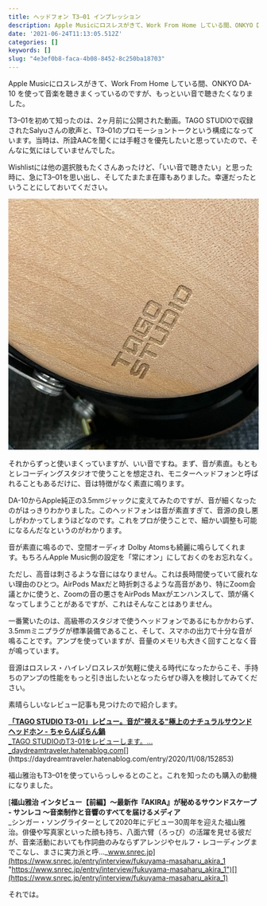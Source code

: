 ```yaml
---
title: ヘッドフォン T3–01 インプレッション
description: Apple Musicにロスレスがきて、Work From Home している間、ONKYO DA-10 を使って音楽を聴きまくっているのですが、もっといい音で聴きたくなりました。
date: '2021-06-24T11:13:05.512Z'
categories: []
keywords: []
slug: "4e3ef0b8-faca-4b08-8452-8c250ba18703"
---
```

Apple Musicにロスレスがきて、Work From Home している間、ONKYO DA-10 を使って音楽を聴きまくっているのですが、もっといい音で聴きたくなりました。

T3–01を初めて知ったのは、2ヶ月前に公開された動画。TAGO STUDIOで収録されたSalyuさんの歌声と、T3–01のプロモーショントークという構成になっています。当時は、所詮AACを聞くには手軽さを優先したいと思っていたので、そんなに気にはしていませんでした。

Wishlistには他の選択肢もたくさんあったけど、「いい音で聴きたい」と思った時に、急にT3–01を思い出し、そしてたまたま在庫もありました。幸運だったということにしておいてください。

![](1__oAIIx2vuW6bA0qMfnUFLQA.jpeg)

それからずっと使いまくっていますが、いい音ですね。まず、音が素直。もともとレコーディングスタジオで使うことを想定され、モニターヘッドフォンと呼ばれることもあるだけに、音は特徴がなく素直に鳴ります。

DA-10からApple純正の3.5mmジャックに変えてみたのですが、音が細くなったのがはっきりわかりました。このヘッドフォンは音が素直すぎて、音源の良し悪しがわかってしまうほどなのです。これをプロが使うことで、細かい調整も可能になるんだなというのがわかります。

音が素直に鳴るので、空間オーディオ Dolby Atomsも綺麗に鳴らしてくれます。もちろんApple Music側の設定を「常にオン」にしておくのをお忘れなく。

ただし、高音は刺さるような音にはなりません。これは長時間使っていて疲れない理由のひとつ。AirPods Maxだと時折刺さるような高音があり、特にZoom会議とかに使うと、Zoomの音の悪さをAirPods Maxがエンハンスして、頭が痛くなってしまうことがあるですが、これはそんなことはありません。

一番驚いたのは、高級帯のスタジオで使うヘッドフォンであるにもかかわらず、3.5mmミニプラグが標準装備であること、そして、スマホの出力で十分な音が鳴ることです。アンプを使っていますが、音量のメモリも大きく回すことなく音が鳴っています。

音源はロスレス・ハイレゾロスレスが気軽に使える時代になったからこそ、手持ちのアンプの性能をもっと引き出したいとなったらぜひ導入を検討してみてください。

素晴らしいなレビュー記事も見つけたので紹介します。

[**「TAGO STUDIO T3-01」レビュー。音が"視える"極上のナチュラルサウンドヘッドホン - ちゃらんぽらん鍋**  
_TAGO STUDIOのT3-01をレビューします。…_daydreamtraveler.hatenablog.com](https://daydreamtraveler.hatenablog.com/entry/2020/11/08/152853 "https://daydreamtraveler.hatenablog.com/entry/2020/11/08/152853")[](https://daydreamtraveler.hatenablog.com/entry/2020/11/08/152853)

福山雅治もT3–01を使っていらっしゃるとのこと。これを知ったのも購入の動機になりました。

[**福山雅治 インタビュー【前編】〜最新作『AKIRA』が秘めるサウンドスケープ - サンレコ 〜音楽制作と音響のすべてを届けるメディア**  
_シンガー・ソングライターとして2020年にデビュー30周年を迎えた福山雅治。俳優や写真家といった顔も持ち、八面六臂（ろっぴ）の活躍を見せる彼だが、音楽活動においても作詞曲のみならずアレンジやセルフ・レコーディングまでこなし、まさに実力派と呼…_www.snrec.jp](https://www.snrec.jp/entry/interview/fukuyama-masaharu_akira_1 "https://www.snrec.jp/entry/interview/fukuyama-masaharu_akira_1")[](https://www.snrec.jp/entry/interview/fukuyama-masaharu_akira_1)

それでは。